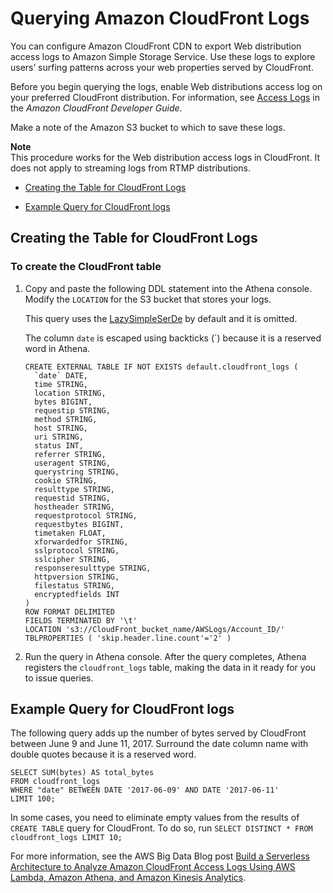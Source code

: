 # Querying Amazon CloudFront Logs<a name="cloudfront-logs"></a>

You can configure Amazon CloudFront CDN to export Web distribution access logs to Amazon Simple Storage Service\. Use these logs to explore users’ surfing patterns across your web properties served by CloudFront\.

Before you begin querying the logs, enable Web distributions access log on your preferred CloudFront distribution\. For information, see [Access Logs](http://docs.aws.amazon.com/AmazonCloudFront/latest/DeveloperGuide/AccessLogs.html) in the *Amazon CloudFront Developer Guide*\.

Make a note of the Amazon S3 bucket to which to save these logs\.

**Note**  
This procedure works for the Web distribution access logs in CloudFront\. It does not apply to streaming logs from RTMP distributions\.

+  [Creating the Table for CloudFront Logs](#create-cloudfront-table) 

+  [Example Query for CloudFront logs](#query-examples-cloudfront-logs) 

## Creating the Table for CloudFront Logs<a name="create-cloudfront-table"></a>

### To create the CloudFront table<a name="to-create-the-cf-table"></a>

1. Copy and paste the following DDL statement into the Athena console\. Modify the `LOCATION` for the S3 bucket that stores your logs\.

   This query uses the [LazySimpleSerDe](lazy-simple-serde.md) by default and it is omitted\. 

   The column `date` is escaped using backticks \(`\) because it is a reserved word in Athena\.

   ```
   CREATE EXTERNAL TABLE IF NOT EXISTS default.cloudfront_logs (
     `date` DATE,
     time STRING,
     location STRING,
     bytes BIGINT,
     requestip STRING,
     method STRING,
     host STRING,
     uri STRING,
     status INT,
     referrer STRING,
     useragent STRING,
     querystring STRING,
     cookie STRING,
     resulttype STRING,
     requestid STRING,
     hostheader STRING,
     requestprotocol STRING,
     requestbytes BIGINT,
     timetaken FLOAT,
     xforwardedfor STRING,
     sslprotocol STRING,
     sslcipher STRING,
     responseresulttype STRING,
     httpversion STRING,
     filestatus STRING,
     encryptedfields INT
   )
   ROW FORMAT DELIMITED 
   FIELDS TERMINATED BY '\t'
   LOCATION 's3://CloudFront_bucket_name/AWSLogs/Account_ID/'
   TBLPROPERTIES ( 'skip.header.line.count'='2' )
   ```

1. Run the query in Athena console\. After the query completes, Athena registers the `cloudfront_logs` table, making the data in it ready for you to issue queries\.

## Example Query for CloudFront logs<a name="query-examples-cloudfront-logs"></a>

The following query adds up the number of bytes served by CloudFront between June 9 and June 11, 2017\. Surround the date column name with double quotes because it is a reserved word\.

```
SELECT SUM(bytes) AS total_bytes
FROM cloudfront_logs
WHERE "date" BETWEEN DATE '2017-06-09' AND DATE '2017-06-11'
LIMIT 100;
```

In some cases, you need to eliminate empty values from the results of `CREATE TABLE` query for CloudFront\. To do so, run `SELECT DISTINCT * FROM cloudfront_logs LIMIT 10;` 

For more information, see the AWS Big Data Blog post [Build a Serverless Architecture to Analyze Amazon CloudFront Access Logs Using AWS Lambda, Amazon Athena, and Amazon Kinesis Analytics](http://aws.amazon.com/blogs/big-data/build-a-serverless-architecture-to-analyze-amazon-cloudfront-access-logs-using-aws-lambda-amazon-athena-and-amazon-kinesis-analytics/)\.
